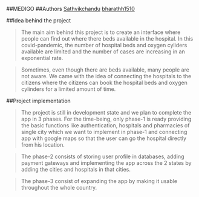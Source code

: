 ##MEDIGO
##Authors
 [Sathvikchandu]()
 [bharathh1510]()

##Idea behind the project 
>The main aim behind this project is to create an interface where people can find out where there beds available in the hospital. In this covid-pandemic, the number of hospital beds and oxygen cyliders available are limited and the number of cases are increasing in an exponential rate.

>Sometimes, even though there are beds available, many people are not aware. We came with the idea of connecting the hospitals to the citizens where the citizens can book the hospital beds and oxygen cylinders for a limited amount of time.

##Project implementation
>The project is still in development state and we plan to complete the app in 3 phases. For the time-being, only phase-1 is ready providing the basic functions like authentication, hospitals and pharmacies of single city which we want to implement in phase-1 and connecting app with google maps so that the user can go the hospital directly from his location.

>The phase-2 consists of storing user profile in databases, adding payment gateways and implementing the app across the 2 states by adding the cities and hospitals in that cities.

>The phase-3 consist of expanding the app by making it usable throughout the whole country. 




